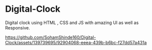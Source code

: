 # Digital-Clock
Digital clock using HTML , CSS and JS with amazing UI as well as Responsive.


https://github.com/SohamShinde160/Digital-Clock/assets/139739695/92904068-eeea-439b-b6bc-f27dd57a431a

